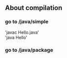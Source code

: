 ## About compilation ##
### go to /java/simple ###
'javac Hello.java'\
'java Hello'
### go to /java/package ###

